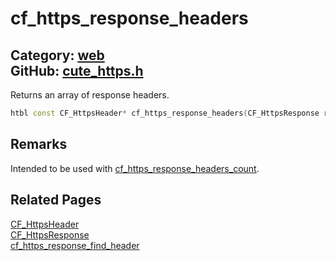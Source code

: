 [](../header.md ':include')

# cf_https_response_headers

Category: [web](/api_reference?id=web)  
GitHub: [cute_https.h](https://github.com/RandyGaul/cute_framework/blob/master/include/cute_https.h)  
---

Returns an array of response headers.

```cpp
htbl const CF_HttpsHeader* cf_https_response_headers(CF_HttpsResponse response);
```

## Remarks

Intended to be used with [cf_https_response_headers_count](/web/cf_https_response_headers_count.md).

## Related Pages

[CF_HttpsHeader](/web/cf_httpsheader.md)  
[CF_HttpsResponse](/web/cf_httpsresponse.md)  
[cf_https_response_find_header](/web/cf_https_response_find_header.md)  
